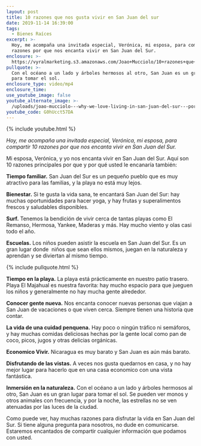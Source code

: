 ```yaml
---
layout: post
title: 10 razones que nos gusta vivir en San Juan del sur
date: 2019-11-14 16:39:00
tags:
  - Bienes Raíces
excerpt: >-
  Hoy, me acompaña una invitada especial, Verónica, mi esposa, para compartir 10
  razones por que nos encanta vivir en San Juan del Sur.
enclosure: >-
  https://vyralmarketing.s3.amazonaws.com/Joao+Mucciolo/10+razones+que+nos+gusta+vivir+en+San+Juan+del+sur.mp4
pullquote: >-
  Con el océano a un lado y árboles hermosos al otro, San Juan es un gran lugar
  para tomar el sol.
enclosure_type: video/mp4
enclosure_time:
use_youtube_image: false
youtube_alternate_image: >-
  /uploads/joao-mucciolo---why-we-love-living-in-san-juan-del-sur---por-qué-nos-encanta-vivir-en-san-juan-del-sur-youtube.jpg
youtube_code: G0hUcct57DA
---
```


{% include youtube.html %}

*Hoy, me acompa&ntilde;a una invitada especial, Ver&oacute;nica, mi esposa, para compartir 10 razones por que nos encanta vivir en San Juan del Sur.*

Mi esposa, Ver&oacute;nica, y yo nos encanta vivir en San Juan del Sur. Aqu&iacute; son 10 razones principales por que y por qu&eacute; usted le encanar&iacute;a tambi&eacute;n:

**Tiempo familiar.** San Juan del Sur es un peque&ntilde;o pueblo que es muy atractivo para las familias, y la playa no est&aacute; muy lejos.

**Bienestar.** Si te gusta la vida sana, te encantar&aacute; San Juan del Sur: hay muchas oportunidades para hacer yoga, y hay frutas y superalimentos frescos y saludables disponibles.

**Surf.** Tenemos la bendici&oacute;n de vivir cerca de tantas playas como El Remanso, Hermosa, Yankee, Maderas y m&aacute;s. Hay mucho viento y olas casi todo el a&ntilde;o.

**Escuelas.** Los ni&ntilde;os pueden asistir la escuela en San Juan del Sur. Es un gran lugar donde &nbsp;ni&ntilde;os que sean ellos mismos, juegan en la naturaleza y aprendan y se diviertan al mismo tiempo.

{% include pullquote.html %}

**Tiempo en la playa.** La playa est&aacute; pr&aacute;cticamente en nuestro patio trasero. Playa El Majahual es nuestra favorita: hay mucho espacio para que jueguen los ni&ntilde;os y generalmente no hay mucha gente alrededor.

**Conocer gente nueva.** Nos encanta conocer nuevas personas que viajan a San Juan de vacaciones o que viven cerca. Siempre tienen una historia que contar.

**La vida de una cuidad penquena.** Hay poco o ning&uacute;n tr&aacute;fico ni sem&aacute;foros, y hay muchas comidas deliciosas hechas por la gente local como pan de coco, picos, jugos y otras delicias org&aacute;nicas.

**Economico Vivir.** Nicaragua es muy barato y San Juan es a&uacute;n m&aacute;s barato.

**Disfrutando de las vistas.** A veces nos gusta quedarnos en casa, y no hay mejor lugar para hacerlo que en una casa economico con una vista fant&aacute;stica.

**Inmersi&oacute;n en la naturaleza.** Con el oc&eacute;ano a un lado y &aacute;rboles hermosos al otro, San Juan es un gran lugar para tomar el sol. Se pueden ver monos y otros animales con frecuencia, y por la noche, las estrellas no se ven atenuadas por las luces de la ciudad.

Como puede ver, hay muchas razones para disfrutar la vida en San Juan del Sur. Si tiene alguna pregunta para nosotros, no dude en comunicarse. Estaremos encantados de compartir cualquier informaci&oacute;n que podamos con usted.

&nbsp;